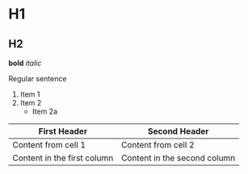 # H1
## H2
**bold**
*italic*

Regular sentence

1. Item 1
2. Item 2
   * Item 2a

First Header | Second Header
------------ | -------------
Content from cell 1 | Content from cell 2
Content in the first column | Content in the second column

